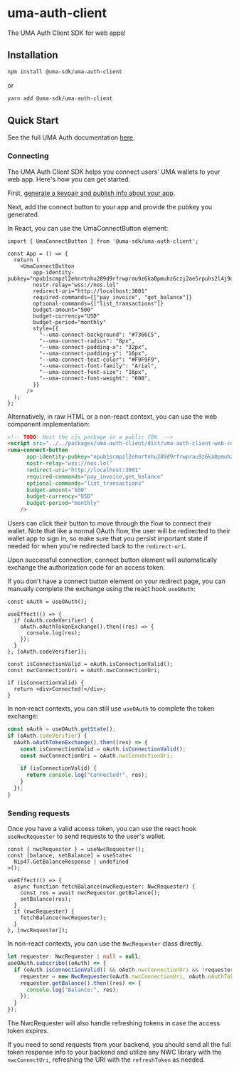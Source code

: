 # uma-auth-client

The UMA Auth Client SDK for web apps!

## Installation

```bash
npm install @uma-sdk/uma-auth-client
```

or

```bash
yarn add @uma-sdk/uma-auth-client
```

## Quick Start

See the full UMA Auth documentation [here](https://docs.uma.me/uma-ux-design-guide/uma-auth/client-quick-start).

### Connecting

The UMA Auth Client SDK helps you connect users' UMA wallets to your web app. Here's how you can get started.

First, [generate a keypair and publish info about your app](https://github.com/uma-universal-money-address/uma-auth-cli?tab=readme-ov-file#uma-auth-cli).

Next, add the connect button to your app and provide the pubkey you generated.

In React, you can use the UmaConnectButton element:

```tsx
import { UmaConnectButton } from '@uma-sdk/uma-auth-client';

const App = () => {
  return (
    <UmaConnectButton
        app-identity-pubkey="npub1scmpzl2ehnrtnhu289d9rfrwprau9z6ka0pmuhz6czj2ae5rpuhs2l4j9d"
        nostr-relay="wss://nos.lol"
        redirect-uri="http://localhost:3001"
        required-commands={["pay_invoice", "get_balance"]}
        optional-commands={["list_transactions"]}
        budget-amount="500"
        budget-currency="USD"
        budget-period="monthly"
        style={{
          "--uma-connect-background": "#7366C5",
          "--uma-connect-radius": "8px",
          "--uma-connect-padding-x": "32px",
          "--uma-connect-padding-y": "16px",
          "--uma-connect-text-color": "#F9F9F9",
          "--uma-connect-font-family": "Arial",
          "--uma-connect-font-size": "16px",
          "--uma-connect-font-weight": "600",
        }}
      />
  );
};
```

Alternatively, in raw HTML or a non-react context, you can use the web component implementation:

```html
<!-- TODO: Host the cjs package in a public CDN. -->
<script src="../../packages/uma-auth-client/dist/uma-auth-client-web-components.umd.cjs"></script>
<uma-connect-button
      app-identity-pubkey="npub1scmpzl2ehnrtnhu289d9rfrwprau9z6ka0pmuhz6czj2ae5rpuhs2l4j9d"
      nostr-relay="wss://nos.lol"
      redirect-uri="http://localhost:3001"
      required-commands="pay_invoice,get_balance"
      optional-commands="list_transactions"
      budget-amount="500"
      budget-currency="USD"
      budget-period="monthly"
    />
```

Users can click their button to move through the flow to connect their wallet. Note that like a normal OAuth flow,
the user will be redirected to their wallet app to sign in, so make sure that you persist important state if needed for
when you're redirected back to the `redirect-uri`.

Upon successful connection, connect button element will automatically exchange the authorization code for an access token.

If you don't have a connect button element on your redirect page, you can manually complete the exchange using the react hook `useOAuth`:

```tsx
const oAuth = useOAuth();

useEffect(() => {
  if (oAuth.codeVerifier) {
    oAuth.oAuthTokenExchange().then((res) => {
      console.log(res);
    });
  }
}, [oAuth.codeVerifier]);

const isConnectionValid = oAuth.isConnectionValid();
const nwcConnectionUri = oAuth.nwcConnectionUri;

if (isConnectionValid) {
  return <div>Connected!</div>;
}
```

In non-react contexts, you can still use `useOAuth` to complete the token exchange:

```ts
const oAuth = useOAuth.getState();
if (oAuth.codeVerifier) {
  oAuth.oAuthTokenExchange().then((res) => {
    const isConnectionValid = oAuth.isConnectionValid();
    const nwcConnectionUri = oAuth.nwcConnectionUri;

    if (isConnectionValid) {
      return console.log("Connected!", res);
    }
  });
}
```

### Sending requests

Once you have a valid access token, you can use the react hook `useNwcRequester` to send requests to the user's wallet.

```tsx
const { nwcRequester } = useNwcRequester();
const [balance, setBalance] = useState<
  Nip47.GetBalanceResponse | undefined
>();

useEffect(() => {
  async function fetchBalance(nwcRequester: NwcRequester) {
    const res = await nwcRequester.getBalance();
    setBalance(res);
  }
  if (nwcRequester) {
    fetchBalance(nwcRequester);
  }
}, [nwcRequester]);
```

In non-react contexts, you can use the `NwcRequester` class directly.

```ts
let requester: NwcRequester | null = null;
useOAuth.subscribe((oAuth) => {
  if (oAuth.isConnectionValid() && oAuth.nwcConnectionUri && !requester) {
    requester = new NwcRequester(oAuth.nwcConnectionUri, oAuth.oAuthTokenExchange, oAuth.clearUserAuth);
    requester.getBalance().then((res) => {
      console.log("Balance:", res);
    });
  }
});
```

The NwcRequester will also handle refreshing tokens in case the access token expires.

If you need to send requests from your backend, you should send all the full token response info to your backend and utilize
any NWC library with the `nwcConnectUri`, refreshing the URI with the `refreshToken` as needed.
